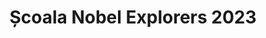 ---
image: "../../images/image-1.jpg"
title: Școala Nobel Explorers 2023
description: Organizarea și derularea ediției pilot a Școlii de Vară Nobel Explorers 2023
---